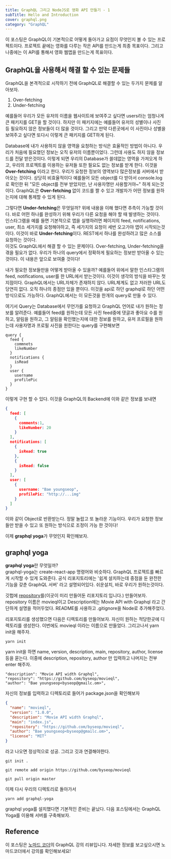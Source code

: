 ```yaml
---
title: GraphQL 그리고 NodeJS로 영화 API 만들기 - 1
subTitle: Hello and Introduction
cover: graphql.png
category: "GraphQL"
---
```


  
  
 이 포스팅은 GraphQL이 기본적으로 어떻게 돌아가고 요점이 무엇인지 볼 수 있는 프로젝트이다. 프로젝트 끝에는 영화를 다루는 작은 API를 만드는게 최종 목표이다. 그리고 나중에는 이 API를 통해서 영화 웹앱을 만드는게 목표이다.  
   
## GraphQL을 사용해서 해결 할 수 있는 문제들
  
 GraphQL을 본격적으로 시작하기 전에 GraphQL로 해결할 수 있는 두가지 문제를 알아보자.  
 1. Over-fetching  
 2. Under-fetching  

예를들어 우리가 모든 유저의 이름을 웹사이트에 보여주고 싶다면 users라는 엄청나게 큰 패키지를 GET을 할 것이다. 하지만 이 패키지에는 예를들어 유저의 성별이나 사진 등 필요하지 않은 정보들이 더 많을 것이다. 그리고 만약 다른곳에서 이 사진이나 성별을 보여주고 싶다면 또다시 이렇게 큰 패키지를 GET하게 된다.  
  
Database에 내가 사용하지 않을 영역을 요청하는 방식은 효율적인 방법이 아니다. 우리가 처음에 필요했던 정보는 오직 유저의 이름뿐이었다. 그런데 사용도 하지 않을 정보드를 전달 받은것이다. 이렇게 되면 우리의 Database가 쓸데없는 영역을 가져오게 하고, 우리의 프로젝트를 이용하는 유저들 또한 필요도 없는 정보를 받게 한다. 이것을 **Over-fetching** 이라고 한다. 우리가 요청한 정보의 영역보다 많은정보를 서버에서 받아오는 것이다. 상당히 비효율적이다 예를들어 모든 object를 다 받아서 console.log로 확인한 뒤 "모든 object를 전부 받았지만, 난 사용자명만 사용할거야~" 하게 되는것이다. GraphQL은 **Over-fetching** 없이 코드를 짤 수 있고 개발자가 어떤 정보를 원하는지에 대해 통제할 수 있게 된다.  
  
그렇다면 **Under-fetching**은 무엇일까? 위에 내용을 이해 했다면 추측이 가능할 것이다. 바로 어떤 하나를 완성하기 위해 우리가 다른 요청을 해야 할 때 발생하는 것이다.  
인스타그램을 예를 들면 기본적으로 앱을 실행하려면 페이지의 feed, notifications, user, 최소 세가지를 요청해야하고, 즉 세가지의 요청이 세번 오고가야 앱이 시작되는것이다. 이것이 바로 **Under-fetching**이다. REST에서 하나를 완성하려고 많은 소스를 요청하는 것이다.  
이것도 GraphQL에서 해결 할 수 있는 문제이다. Over-fetching, Under-fetching을 겪을 필요가 없다. 우리가 하나의 query에서 정확하게 필요하는 정보만 받아올 수 있는 것이다. 이 내용은 앞으로 보여줄 것이다!  
  
내가 필요한 정보들만을 어떻게 받아올 수 있을까? 예를들어 위에서 말한 인스타그램의 feed, notifications, user를 한 URL에서 받는것이다. 이것이 생각의 방식을 바꾸는 첫 지점이다. GraphQL에서는 URL자체가 존재하지 않다. URL체계도 없고 저러한 URL도 당연히 없다. 오직 하나의 종점만 있을 뿐이다. 이것을 api로 하던 graphql로 하던 어떤 방식으로도 가능하다. GraphQL에서는 이 모든것을 한개의 query로 만들 수 있다.  
  
여기서 Query는 Database에서 무언가를 요청하고 GraphQL 언어로 내가 원하는 정보를 알려준다. 예를들어 feed를 원하는데 모든 사진 feed중에 댓글과 좋아요 수를 원하고, 알림을 원하고, 그 알림을 확인했는지에 대한 정보를 원하고, 유저 프로필을 원하는데 사용자명과 프로필 사진을 원한다는 query를 구현해보면  
```query
query {
  feed {
    commnets
    likeNumber
  }
  notifications {
    isRead
  }
  user {
    username
    profilePic
  }
}
```
이렇게 구현 할 수 있다. 이것을 GraphQL의 Backend에 이와 같은 정보를 보내면
```json
{
  feed: [
    {
      comments:1,
      likeNumber: 20
    }
  ],
  notifications: [
    {
      isRead: true
    },
    {
      isRead: false
    }
  ],
  user: [
    {
      username: "Bae youngseop",
      profilePic: "http://...img"
    }
  ]
}
```
이와 같이 Object로 반환받는다. 정말 놀랍고 또 놀라운 기능이다. 우리가 요청한 정보들만 받을 수 있고 또 원하는 방식으로 조정이 가능 한 것이다!

이제 **graphql yoga**가 무엇인지 확인해보자.  


## graphql yoga  
  
**graphql yoga**란 무엇일까?  
graphql-yoga는 create-react-app 명령어와 비슷하다. GraphQL 프로젝트를 빠르게 시작할 수 있게 도와준다. 공식 리포지토리에는 '쉽게 설치하는데 중점을 둔 완전한 기능을 갖춘 GraphQL 서버' 라고 설명되어있다. 쉬운설치, 바로 우리가 원하는것이다.
  
깃헙에 [repository](https://github.com/byseop/movieql)를(이곳이 미리 만들어둔 리포지토리 입니다.) 만들어보자. repository 이름은 movieql이고 Description에는 Movie API with Graphql 라고 간단하게 설명을 적어두었다. README를 사용하고 .gitignore을 Node로 추가해주었다.  
  
리포지토리를 생성했으면 다음은 디렉토리를 만들어보자. 자신이 원하는 적당한곳에 디렉토리를 생성한다. 이번에도 movieql 이라는 이름으로 만들었다. 그리고나서 yarn init을 해주자. 
```text
yarn init
```
yarn init을 하면 name, version, description, main, repository, author, license 등을 묻는다. 이중에 description, repository, author 만 입력하고 나머지는 전부 enter 해주자.  
```text
"description": "Movie API width Graphql",
"repository": "https://github.com/byseop/movieql",
"author": "Bae youngseop<byseop@gmailc.om>",
```  
자신의 정보를 입력하고 디렉토리로 들어가 package.json을 확인해보자  
```json
{
  "name": "movieql",
  "version": "1.0.0",
  "description": "Movie API width Graphql",
  "main": "index.js",
  "repository": "https://github.com/byseop/movieql",
  "author": "Bae youngseop<byseop@gmailc.om>",
  "license": "MIT"
}
```
라고 나오면 정상적으로 성공. 그리고 깃과 연결해야한다.  
```text
git init .

git remote add origin https://github.com/byseop/movieql

git pull origin master
```
이제 다시 우리의 디렉토리로 돌아가서
```text
yarn add graphql-yoga
```
graphql yoga를 설치했다면 기본적인 준비는 끝났다. 다음 포스팅에서는 GraphQL Yoga를 이용해 서버를 구축해보자.  
  
## Reference
이 포스팅은 [노마드 코더](https://academy.nomadcoders.co/)의 GraphQL 강의 리뷰입니다. 자세한 정보를 보고싶으시면 노마드코더에서 강의를 확인해보세요!  